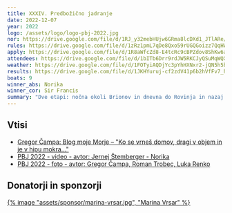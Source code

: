 ```yaml
---
title: XXXIV. Predbožično jadranje
date: 2022-12-07
year: 2022
logo: /assets/logo/logo-pbj-2022.jpg
nor: https://drive.google.com/file/d/1RJ_y32mebHUjw6GRma8lcDXd1_JTlARe/view?usp=sharing
rules: https://drive.google.com/file/d/1zRz1pmL7qDe8Qxo59rUGQGoizz7QqHW-/view?usp=sharing
apply: https://drive.google.com/file/d/1R8aWfcZd8-E4tcRc9cBPZdov8ShKw6a7/view?usp=sharing
attendees: https://drive.google.com/file/d/1bITb6Drr9rdJW5RKCJyQSuMqWQXokMrN/view?usp=sharing
weather: https://drive.google.com/file/d/1FOTyiAQDjYc3pYhHXNxr2-jQN5h5bUA1/view?usp=sharing
results: https://drive.google.com/file/d/1JKHYuruj-cf2zdV41p6b2hVfFv7_htQD/view?usp=sharing
boats: 9
winner_abs: Norika
winner_cor: Sir Francis
summary: "Dve etapi: nočna okoli Brionov in dnevna do Rovinja in nazaj."
---
```


## Vtisi
 - [Gregor Čampa: Blog moje Morje – "Ko se vrneš domov, dragi v objem in je v hipu mokra…"](https://gregorcampa.blogspot.com/2022/12/ko-se-vrnes-domov-dragi-v-objem-in-je-v.html)
 - [PBJ 2022 - video - avtor: Jernej Štemberger - Norika](https://youtu.be/tmR6mgI-_so)
 - [PBJ 2022 - foto - avtor: Gregor Čampa, Roman Trobec, Luka Renko](https://photos.app.goo.gl/ZXcMpMdToegvxDdG7)

## Donatorji in sponzorji

[{% image "assets/sponsor/marina-vrsar.jpg", "Marina Vrsar" %}](http://montraker.hr/)

